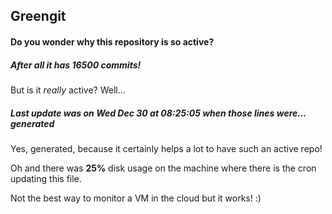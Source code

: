 ## Greengit

#### Do you wonder why this repository is so active?

##### After all it has 16500 commits!

But is it *really* active? Well...

##### Last update was on Wed Dec 30 at 08:25:05 when those lines were... generated

Yes, generated, because it certainly helps a lot to have such an active repo!

Oh and there was **25%** disk usage on the machine
where there is the cron updating this file.

Not the best way to monitor a VM in the cloud but it works! :)
